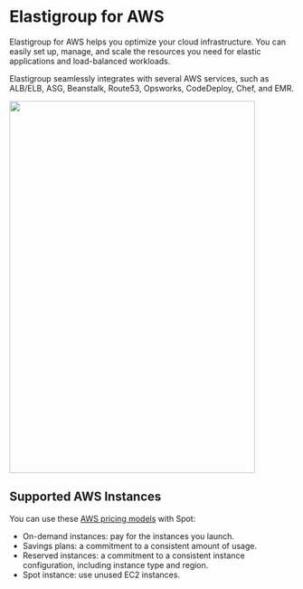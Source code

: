 # Elastigroup for AWS

Elastigroup for AWS helps you optimize your cloud infrastructure. You can easily set up, manage, and scale the resources you need for elastic applications and load-balanced workloads.

Elastigroup seamlessly integrates with several AWS services, such as ALB/ELB, ASG, Beanstalk, Route53, Opsworks, CodeDeploy, Chef, and EMR.

<img src="/elastigroup/_media/gettingstarted-elastigroup-arch-01.png" width="434" height="657" />

## Supported AWS Instances

You can use these [AWS pricing models](https://docs.aws.amazon.com/AWSEC2/latest/UserGuide/instance-purchasing-options.html) with Spot:

* On-demand instances: pay for the instances you launch.
* Savings plans: a commitment to a consistent amount of usage.
* Reserved instances: a commitment to a consistent instance configuration, including instance type and region.
* Spot instance: use unused EC2 instances.
